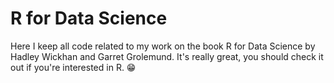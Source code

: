 # R for Data Science
Here I keep all code related to my work on the book R for Data Science by Hadley Wickhan and Garret Grolemund.
It's really great, you should check it out if you're interested in R. :grin:
